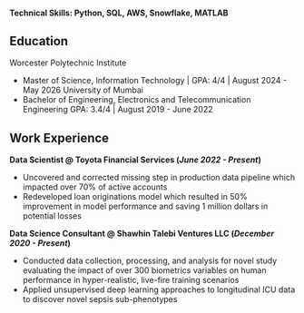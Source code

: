 #### Technical Skills: Python, SQL, AWS, Snowflake, MATLAB

## Education
Worcester Polytechnic Institute	
- Master of Science, Information Technology | GPA: 4/4 | August 2024 - May 2026
University of Mumbai	
- Bachelor of Engineering, Electronics and Telecommunication Engineering GPA: 3.4/4	| August 2019 - June 2022

## Work Experience
**Data Scientist @ Toyota Financial Services (_June 2022 - Present_)**
- Uncovered and corrected missing step in production data pipeline which impacted over 70% of active accounts
- Redeveloped loan originations model which resulted in 50% improvement in model performance and saving 1 million dollars in potential losses

**Data Science Consultant @ Shawhin Talebi Ventures LLC (_December 2020 - Present_)**
- Conducted data collection, processing, and analysis for novel study evaluating the impact of over 300 biometrics variables on human performance in hyper-realistic, live-fire training scenarios
- Applied unsupervised deep learning approaches to longitudinal ICU data to discover novel sepsis sub-phenotypes
